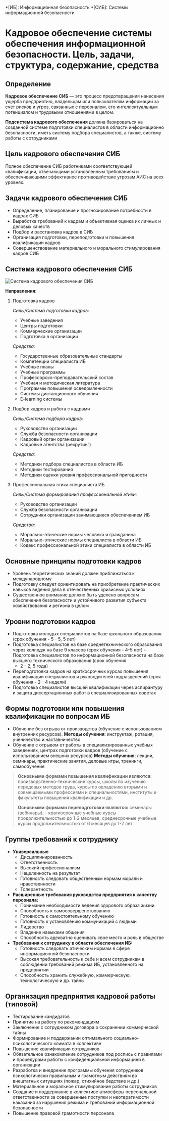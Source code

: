 *[ИБ]: Информационная безопасность
*[СИБ]: Системы информационной безопасности

# Кадровое обеспечение системы обеспечения информационной безопасности. Цель, задачи, структура, содержание, средства

## Определение

**Кадровое обеспечение СИБ** — это процесс предотвращения нанесения ущерба предприятию, владельцам или пользователям
информации за счет рисков и угроз, связанных с персоналом, его интеллектуальным потенциалом и трудовыми отношениями в
целом.

**Подсистема кадрового обеспечения** должна базироваться на созданной системе подготовки специалистов в области
информационно безопасности, иметь систему подбора специалистов, а также, систему работы с сотрудниками

## Цель кадрового обеспечения СИБ

Полное обеспечение СИБ работниками соответствующей квалификации, отвечающими установленным требованиям и обеспечивающими
эффективное противодействие угрозам АИС на всех уровнях.

## Задачи кадрового обеспечения СИБ

- Определение, планирование и прогнозирование потребности в кадрах СИБ
- Выработка требований к кадрам и объективная оценка их личных и деловых качеств
- Подбор и расстановка кадров в СИБ
- Организация подготовки, переподготовки и повышения квалификации кадров
- Совершенствование материального и морального стимулирования кадров СИБ

## Система кадрового обеспечения СИБ

![Система кадрового обеспечения СИБ](media/09_01.png)

**Направления:**

1. Подготовка кадров

    *Силы/Система подготовки кадров:*
  
    - Учебные заведения
    - Центры подготовки
    - Коммерческие организации
    - Подготовка в организации

    *Средства:*

    - Государственные образовательные стандарты
    - Компетенции специалиста ИБ
    - Учебные планы
    - Учебные программы
    - Профессорско-преподавательский состав
    - Учебная и методическая литература
    - Программы повышения осведомленности
    - Системы дистанционного обучения
    - E-learning системы

1. Подбор кадров и работа с кадрами

    *Силы/Система подбора кадров:*

    - Руководство организации
    - Служба безопасности организации
    - Кадровый орган организации
    - Кадровые агентства (рекрутинг)

    *Средства:*

    - Методики подбора специалистов в области ИБ
    - Методики тестирования
    - Методики оценки уровня профессиональной пригодности

1. Профессиональная этика специалиста ИБ

    *Силы/Система формирования профессиональной этики:*

    - Руководство организации
    - Служба безопасности организации
    - Сотрудники организации занимающиеся обеспечением ИБ

    *Средства:*

    - Морально-этические нормы человека и гражданина
    - Морально-этические нормы специалиста в области ИБ
    - Кодекс профессиональной этики специалиста в области ИБ

## Основные принципы подготовки кадров

- Уровень теоретических знаний должен приближаться к международному
- Подготовку следует ориентировать на приобретение практических навыков ведения дела в отечественных кризисных условиях
- Существенное внимание должно быть уделено вопросам обеспечения безопасности и устойчивого развития субъекта
  хозяйствования и региона в целом

## Уровни подготовки кадров

- Подготовка молодых специалистов на базе школьного образования (срок обучения - 5 - 5, 5 лет)
- Подготовка специалистов на базе среднетехнического образования через колледж на базе 9 классов (срок обучения - 4-5
  лет) - Подготовка специалистов по информационной безопасности на базе высшего технического образования (срок обучения
  - 2 - 2, 5 года)
- Переподготовка кадров на краткосрочных курсах повышения квалификации специалистов и руководителей подразделений (срок
  обучения - 2 - 4 недели)
- Подготовка специалистов высшей квалификации через аспирантуру и защита диссертационных работ в специализированных
  советах

## Формы подготовки или повышения квалификации по вопросам ИБ

- Обучение без отрыва от производства (обучение с использованием внутренних ресурсов). **Методы обучения**: инструктаж,
  ротация, ученичество и наставничество
- Обучение с отрывом от работы в специализированных учебных заведениях, центрах подготовки кадров (обучение с
  использованием внешних ресурсов) **Методы обучения**: лекции, семинары, практические занятия, деловые игры, тренинги,
  самообучение

> **Основными формами повышения квалификации являются:** производственно-технические курсы, школы по изучению передовых методов труда, курсы по овладению вторыми и совмещаемыми профессиями и специальностями, институты и факультеты повышения квалификации и др.
>
> **Основными формами переподготовки являются:** семинары (вебинары); - краткосрочные учебные курсы продолжительностью до 1-2 месяцев; среднесрочные учебные курсы продолжительностью от 6 месяцев до 1-2 лет

## Группы требований к сотруднику

- **Универсальные**
    - Дисциплинированность
    - Ответственность
    - Высокий профессионализм
    - Нацеленность на результат
    - Готовность следовать общественным нормам морали и нравственности
    - Толерантность
- **Расширенные требования руководства предприятия к качеству персонала:**
    - Понимание необходимости ведения здорового образа жизни
    - Способность к самосовершенствованию
    - Готовность к самостоятельному обучению
    - Готовность к установлению коммуникаций с людьми
    - Лидерство
    - Владение навыками общения
    - Способность адекватно оценивать свое место и роль в обществе
- **Требования к сотруднику в области обеспечения ИБ:**
    - Готовность следовать этическим нормам в сфере информационной безопасности
    - Высокая требовательность к себе и всем сотрудникам в соблюдении требований режима ИБ, установленного на
      предприятии
    - Способность хранить служебную, коммерческую, технологическую и др. тайны

## Организация предприятия кадровой работы (типовой)

- Тестирование кандидатов
- Принятие на работу по рекомендациям
- Заключение с сотрудником договора о сохранении коммерческой тайны
- Формирование и поддержании оптимального социально-психологического климата в коллективе
- Повышение квалификации сотрудников
- Обязательное ознакомление сотрудников под роспись с правилами и процедурами работы с конфиденциальной информацией в
  организации
- Разработка и внедрение программы обучения сотрудников психологически правильным и грамотным действиям во внештатных
  ситуациях (пожар, стихийное бедствие и др.)
- Материальное и моральное стимулирование работы сотрудников
- Создание и поддержание в коллективе атмосферы персональной ответственности за совершенные поступки и неотвратимости
  наказания за нарушения режима и требований информационной безопасности
- Повышение правовой грамотности персонала 

